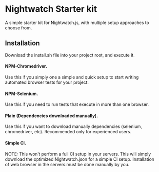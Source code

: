 # Nightwatch Starter kit
A simple starter kit for Nightwatch.js, with multiple setup approaches to choose from.

## Installation

Download the install.sh file into your project root, and execute it.

#### NPM-Chromedriver.

Use this if you simply one a simple and quick setup to start
writing automated browser tests for your project.

#### NPM-Selenium.

Use this if you need to run tests that execute in more than one browser.

#### Plain (Dependencies downloaded manually).

Use this if you want to download manually dependencies 
(selenium, chromedriver, etc). Recommended only for experienced
users.

#### Simple CI.

NOTE: This won't perform a full CI setup in your servers. 
This will simply download the optimized Nightwatch.json 
for a simple CI setup. Installation of web browser in the
servers must be done manually by you.
